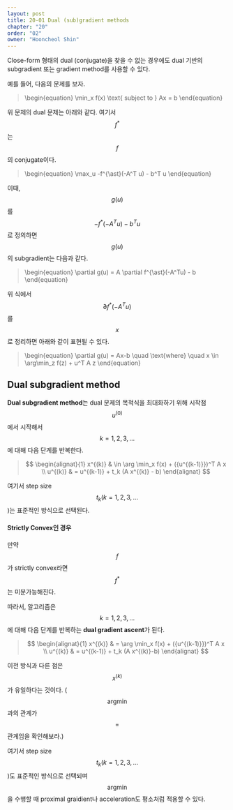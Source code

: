 ```yaml
---
layout: post
title: 20-01 Dual (sub)gradient methods
chapter: "20"
order: "02"
owner: "Hooncheol Shin"
---
```


Close-form 형태의 dual (conjugate)을 찾을 수 없는 경우에도 dual 기반의 subgradient 또는 gradient method를 사용할 수 있다.

예를 들어, 다음의 문제를 보자. 
>\begin{equation}
\min_x f(x) \text{ subject to } Ax = b
\end{equation}

위 문제의 dual 문제는 아래와 같다. 여기서 $$f^{\ast}$$는 $$f$$의 conjugate이다.
>\begin{equation}
\max_u -f^{\ast}(-A^T u) - b^T u
\end{equation}

이때, $$g(u)$$를 $$-f^{\ast}(-A^Tu)-b^Tu$$로 정의하면 $$g(u)$$의 subgradient는 다음과 같다.
>\begin{equation}
\partial g(u) = A \partial f^{\ast}(-A^Tu) - b
\end{equation}

위 식에서 $$\partial f^{\ast}(-A^Tu)$$를 $$x$$로 정리하면 아래와 같이 표현될 수 있다. 

>\begin{equation}
\partial g(u) = Ax-b \quad \text{where} \quad x \in \arg\min_z f(z) + u^T A z
\end{equation}

## Dual subgradient method
**Dual subgradient method**는 dual 문제의 목적식을 최대화하기 위해 시작점 $$u^{(0)}$$에서 시작해서 $$k=1,2,3,\dots$$에 대해 다음 단계를 반복한다.
> $$
> \begin{alignat}{1}
> x^{(k)} & \in \arg \min_x f(x) + ({u^{(k-1)}})^T A x  \\
> u^{(k)} & = u^{(k-1)} + t_k (A x^{(k)} - b) 
> \end{alignat}
> $$

여기서 step size $$t_k(k=1,2,3,\dots$$)는 표준적인 방식으로 선택된다. 

#### Strictly Convex인 경우
만약 $$f$$가 strictly convex라면 $$f^{\ast}$$는 미분가능해진다. 

따라서, 알고리즘은 $$k=1,2,3,\dots$$에 대해 다음 단계를 반복하는 **dual gradient ascent**가 된다.
> $$
> \begin{alignat}{1}
> x^{(k)} & = \arg \min_x f(x) + ({u^{(k-1)}})^T A x  \\
> u^{(k)} & = u^{(k-1)} + t_k (A x^{(k)}-b) 
> \end{alignat}
> $$

이전 방식과 다른 점은 $$x^{(k)}$$가 유일하다는 것이다. ($$\text{argmin}$$과의 관계가 $$=$$ 관계임을 확인해보라.)

여기서 step size $$t_k(k=1,2,3,\dots$$)도 표준적인 방식으로 선택되며 $$\text{argmin}$$을 수행할 때 proximal graidient나 acceleration도 평소처럼 적용할 수 있다.
